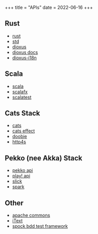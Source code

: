 +++
title = "APIs"
date = 2022-06-16
+++
## Rust
* [rust](https://www.rust-lang.org/)
* [std](https://doc.rust-lang.org/std/index.html)
* [dioxus](https://dioxuslabs.com/)
* [dioxus docs](https://docs.rs/dioxus/0.6.1/dioxus/)
* [dioxus-i18n](https://docs.rs/dioxus-i18n/latest/dioxus_i18n/)

## Scala
* [scala](https://www.scala-lang.org/api/3.6.2/)
* [scalafx](https://www.scalafx.org/)
* [scalatest](http://www.scalatest.org/scaladoc)

## Cats Stack
* [cats](https://typelevel.org/cats/)
* [cats effect](https://typelevel.org/cats-effect/)
* [doobie](https://tpolecat.github.io/doobie/index.html)
* [http4s](https://http4s.org/)

## Pekko (nee Akka) Stack
* [pekko api](https://pekko.apache.org/api/pekko/current/)
* [play! api](https://www.playframework.com/documentation/latest/api/scala/index.html)
* [slick](http://slick.lightbend.com/docs/)
* [spark](https://spark.apache.org/docs/latest/api/scala/index.html#package)

## Other
* [apache commons](https://commons.apache.org/)
* [iText](https://api.itextpdf.com/)
* [spock bdd test framework](http://spockframework.org/spock/docs/1.3/index.html)
